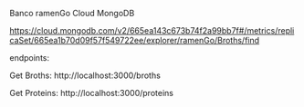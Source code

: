 Banco ramenGo Cloud MongoDB

https://cloud.mongodb.com/v2/665ea143c673b74f2a99bb7f#/metrics/replicaSet/665ea1b70d09f57f549722ee/explorer/ramenGo/Broths/find

endpoints:

Get Broths: http://localhost:3000/broths

Get Proteins: http://localhost:3000/proteins

